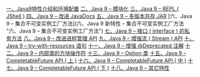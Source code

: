 [一、Java9特性介绍和环境配置](https://www.ycbbs.vip/?p=690 "一、Java9特性介绍和环境配置")
[二、Java 9 – 模块化](https://www.ycbbs.vip/?p=697 "二、Java 9 – 模块化")
[三、Java 9 – REPL ( JShell )](https://www.ycbbs.vip/?p=702 "三、Java 9 – REPL ( JShell )")
[四、Java 9 – 改进 JavaDocs](https://www.ycbbs.vip/?p=706 "四、Java 9 – 改进 JavaDocs")
[五、Java 9 – 多版本共存 JAR](https://www.ycbbs.vip/?p=708 "五、Java 9 – 多版本共存 JAR")
[六、Java 9 – 集合不可变实例工厂方法](六、Java 9 新特性 – 集合不可变实例工厂方法 "六、Java 9 – 集合不可变实例工厂方法")
[七、Java 9 – 接口 ( interface ) 的私有方法](https://www.ycbbs.vip/?p=714 "七、Java 9 – 接口 ( interface ) 的私有方法")
[八、Java 9 – 改进进程管理 API](https://www.ycbbs.vip/?p=716 "八、Java 9 – 改进进程管理 API")
[九、Java 9 – 增强流 ( Stream ) API](https://www.ycbbs.vip/?p=719 "九、Java 9 – 增强流 ( Stream ) API")
[十、Java 9 – try-with-resources 语句](https://www.ycbbs.vip/?p=724 "十、Java 9 – try-with-resources 语句")
[十一、Java 9 – 增强 @Deprecated 注解](https://www.ycbbs.vip/?p=726 "十一、Java 9 – 增强 @Deprecated 注解")
[十二、Java 9 – 内部类的方块操作符](https://www.ycbbs.vip/?p=731 "十二、Java 9 – 内部类的方块操作符")
[十三、Java 9 – Option 类](https://www.ycbbs.vip/?p=733 "十三、Java 9 – Option 类")
[十五、Java 9 – CompletableFuture API ( 上 )](https://www.ycbbs.vip/?p=741 "十五、Java 9 – CompletableFuture API ( 上 )")
[十六、Java 9 – CompletableFuture API ( 中 )](https://www.ycbbs.vip/?p=743 "十六、Java 9 – CompletableFuture API ( 中 )")
[十七、Java 9 – CompletableFuture API ( 下 )](https://www.ycbbs.vip/?p=746 "十七、Java 9 – CompletableFuture API ( 下 )")
[十八、Java 9 – 其它特性](https://www.ycbbs.vip/?p=748 "十八、Java 9 – 其它特性")